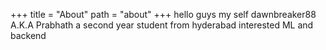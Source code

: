 +++
title = "About"
path = "about"
+++
hello guys my self dawnbreaker88 A.K.A Prabhath a second year student from hyderabad interested ML and backend 

